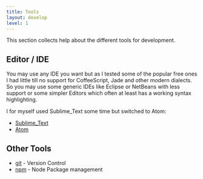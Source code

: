 ```yaml
---
title: Tools
layout: develop
level: 1
---
```


This section collects help about the different tools for development.

Editor / IDE
-------------------------------------------------

You may use any IDE you want but as I tested some of the popular free ones I
had little till no support for CoffeeScript, Jade and other modern dialects.
So you may use some generic IDEs like Eclipse or NetBeans with less support or
some simpler Editors which often at least has a working syntax highlighting.

I for myself used Sublime_Text some time but switched to Atom:

- [Sublime_Text](sublime.html)
- [Atom](atom.html)


Other Tools
-------------------------------------------------

- [git](git.html) - Version Control
- [npm](npm.html) - Node Package management
